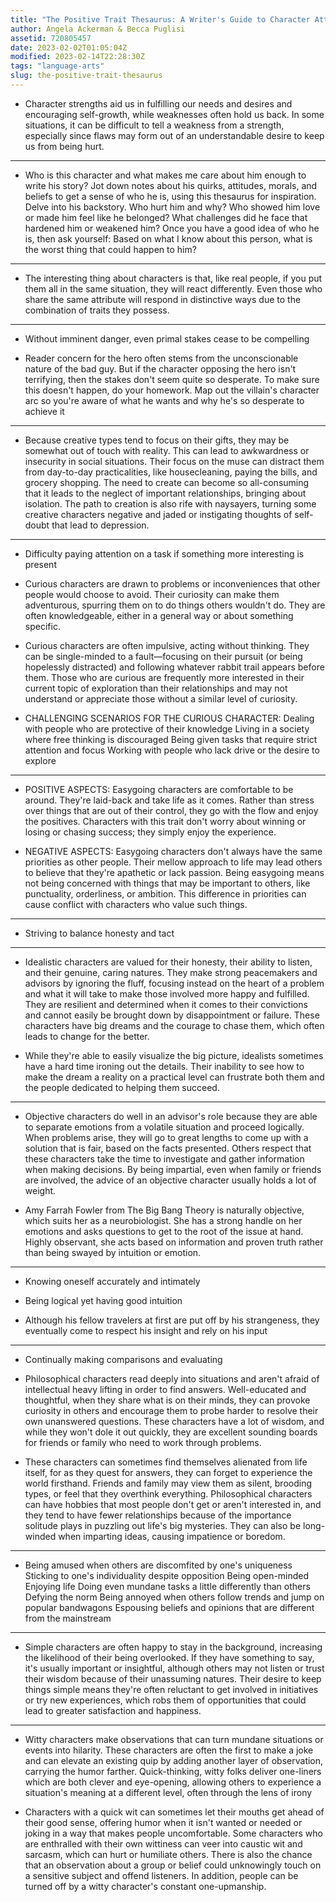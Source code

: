 ```yaml
---
title: "The Positive Trait Thesaurus: A Writer's Guide to Character Attributes"
author: Angela Ackerman & Becca Puglisi
assetid: 720805457
date: 2023-02-02T01:05:04Z
modified: 2023-02-14T22:28:30Z
tags: "language-arts"
slug: the-positive-trait-thesaurus
---
```


*  Character strengths aid us in fulfilling our needs and desires and encouraging self-growth, while weaknesses often hold us back. In some situations, it can be difficult to tell a weakness from a strength, especially since flaws may form out of an understandable desire to keep us from being hurt.

---

*  Who is this character and what makes me care about him enough to write his story? Jot down notes about his quirks, attitudes, morals, and beliefs to get a sense of who he is, using this thesaurus for inspiration. Delve into his backstory. Who hurt him and why? Who showed him love or made him feel like he belonged? What challenges did he face that hardened him or weakened him? Once you have a good idea of who he is, then ask yourself: Based on what I know about this person, what is the worst thing that could happen to him?

---

*  The interesting thing about characters is that, like real people, if you put them all in the same situation, they will react differently. Even those who share the same attribute will respond in distinctive ways due to the combination of traits they possess.

---

*  Without imminent danger, even primal stakes cease to be compelling

*  Reader concern for the hero often stems from the unconscionable nature of the bad guy. But if the character opposing the hero isn't terrifying, then the stakes don't seem quite so desperate. To make sure this doesn't happen, do your homework. Map out the villain's character arc so you're aware of what he wants and why he's so desperate to achieve it

---

*  Because creative types tend to focus on their gifts, they may be somewhat out of touch with reality. This can lead to awkwardness or insecurity in social situations. Their focus on the muse can distract them from day-to-day practicalities, like housecleaning, paying the bills, and grocery shopping. The need to create can become so all-consuming that it leads to the neglect of important relationships, bringing about isolation. The path to creation is also rife with naysayers, turning some creative characters negative and jaded or instigating thoughts of self-doubt that lead to depression.

---

*  Difficulty paying attention on a task if something more interesting is present

*  Curious characters are drawn to problems or inconveniences that other people would choose to avoid. Their curiosity can make them adventurous, spurring them on to do things others wouldn't do. They are often knowledgeable, either in a general way or about something specific.

*  Curious characters are often impulsive, acting without thinking. They can be single-minded to a fault—focusing on their pursuit (or being hopelessly distracted) and following whatever rabbit trail appears before them. Those who are curious are frequently more interested in their current topic of exploration than their relationships and may not understand or appreciate those without a similar level of curiosity.

*  CHALLENGING SCENARIOS FOR THE CURIOUS CHARACTER:
   Dealing with people who are protective of their knowledge
   Living in a society where free thinking is discouraged
   Being given tasks that require strict attention and focus
   Working with people who lack drive or the desire to explore

---

*  POSITIVE ASPECTS: Easygoing characters are comfortable to be around. They're laid-back and take life as it comes. Rather than stress over things that are out of their control, they go with the flow and enjoy the positives. Characters with this trait don't worry about winning or losing or chasing success; they simply enjoy the experience.

*  NEGATIVE ASPECTS: Easygoing characters don't always have the same priorities as other people. Their mellow approach to life may lead others to believe that they're apathetic or lack passion. Being easygoing means not being concerned with things that may be important to others, like punctuality, orderliness, or ambition. This difference in priorities can cause conflict with characters who value such things.

---

*  Striving to balance honesty and tact

---

*  Idealistic characters are valued for their honesty, their ability to listen, and their genuine, caring natures. They make strong peacemakers and advisors by ignoring the fluff, focusing instead on the heart of a problem and what it will take to make those involved more happy and fulfilled. They are resilient and determined when it comes to their convictions and cannot easily be brought down by disappointment or failure. These characters have big dreams and the courage to chase them, which often leads to change for the better.

*  While they're able to easily visualize the big picture, idealists sometimes have a hard time ironing out the details. Their inability to see how to make the dream a reality on a practical level can frustrate both them and the people dedicated to helping them succeed.

---

*  Objective characters do well in an advisor's role because they are able to separate emotions from a volatile situation and proceed logically. When problems arise, they will go to great lengths to come up with a solution that is fair, based on the facts presented. Others respect that these characters take the time to investigate and gather information when making decisions. By being impartial, even when family or friends are involved, the advice of an objective character usually holds a lot of weight.

*  Amy Farrah Fowler from The Big Bang Theory is naturally objective, which suits her as a neurobiologist. She has a strong handle on her emotions and asks questions to get to the root of the issue at hand. Highly observant, she acts based on information and proven truth rather than being swayed by intuition or emotion.

---

*  Knowing oneself accurately and intimately

*  Being logical yet having good intuition

*  Although his fellow travelers at first are put off by his strangeness, they eventually come to respect his insight and rely on his input

---

*  Continually making comparisons and evaluating

*  Philosophical characters read deeply into situations and aren't afraid of intellectual heavy lifting in order to find answers. Well-educated and thoughtful, when they share what is on their minds, they can provoke curiosity in others and encourage them to probe harder to resolve their own unanswered questions. These characters have a lot of wisdom, and while they won't dole it out quickly, they are excellent sounding boards for friends or family who need to work through problems.

*  These characters can sometimes find themselves alienated from life itself, for as they quest for answers, they can forget to experience the world firsthand. Friends and family may view them as silent, brooding types, or feel that they overthink everything. Philosophical characters can have hobbies that most people don't get or aren't interested in, and they tend to have fewer relationships because of the importance solitude plays in puzzling out life's big mysteries. They can also be long-winded when imparting ideas, causing impatience or boredom.

---

*  Being amused when others are discomfited by one's uniqueness
   Sticking to one's individuality despite opposition
   Being open-minded
   Enjoying life
   Doing even mundane tasks a little differently than others
   Defying the norm
   Being annoyed when others follow trends and jump on popular bandwagons
   Espousing beliefs and opinions that are different from the mainstream

---

*  Simple characters are often happy to stay in the background, increasing the likelihood of their being overlooked. If they have something to say, it's usually important or insightful, although others may not listen or trust their wisdom because of their unassuming natures. Their desire to keep things simple means they're often reluctant to get involved in initiatives or try new experiences, which robs them of opportunities that could lead to greater satisfaction and happiness.

---

*  Witty characters make observations that can turn mundane situations or events into hilarity. These characters are often the first to make a joke and can elevate an existing quip by adding another layer of observation, carrying the humor farther. Quick-thinking, witty folks deliver one-liners which are both clever and eye-opening, allowing others to experience a situation's meaning at a different level, often through the lens of irony

*  Characters with a quick wit can sometimes let their mouths get ahead of their good sense, offering humor when it isn't wanted or needed or joking in a way that makes people uncomfortable. Some characters who are enthralled with their own wittiness can veer into caustic wit and sarcasm, which can hurt or humiliate others. There is also the chance that an observation about a group or belief could unknowingly touch on a sensitive subject and offend listeners. In addition, people can be turned off by a witty character's constant one-upmanship.


